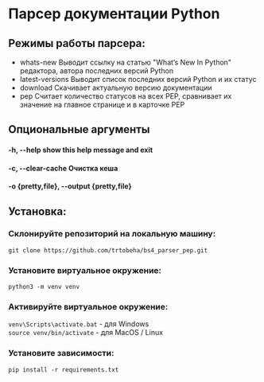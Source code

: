 # Парсер документации Python

## Режимы работы парсера:

 - whats-new
Выводит ссылку на статью "What’s New In Python" редактора, автора последних версий Python
 - latest-versions
Выводит список последних версий Python и их статус
 - download
Скачивает актуальную версию документации
 - pep
Считает количество статусов на всех PEP, сравнивает их значение на главное странице и в карточке PEP


## Опциональные аргументы
####  -h, --help            show this help message and exit
####  -c, --clear-cache     Очистка кеша
####  -o {pretty,file}, --output {pretty,file}


## Установка:
### Склонируйте репозиторий на локальную машину:
`git clone https://github.com/trtobeha/bs4_parser_pep.git`
### Установите виртуальное окружение:
`python3 -m venv venv`
### Активируйте виртуальное окружение:
`venv\Scripts\activate.bat` - для Windows\
`source venv/bin/activate` - для MacOS / Linux
### Установите зависимости:
`pip install -r requirements.txt`
